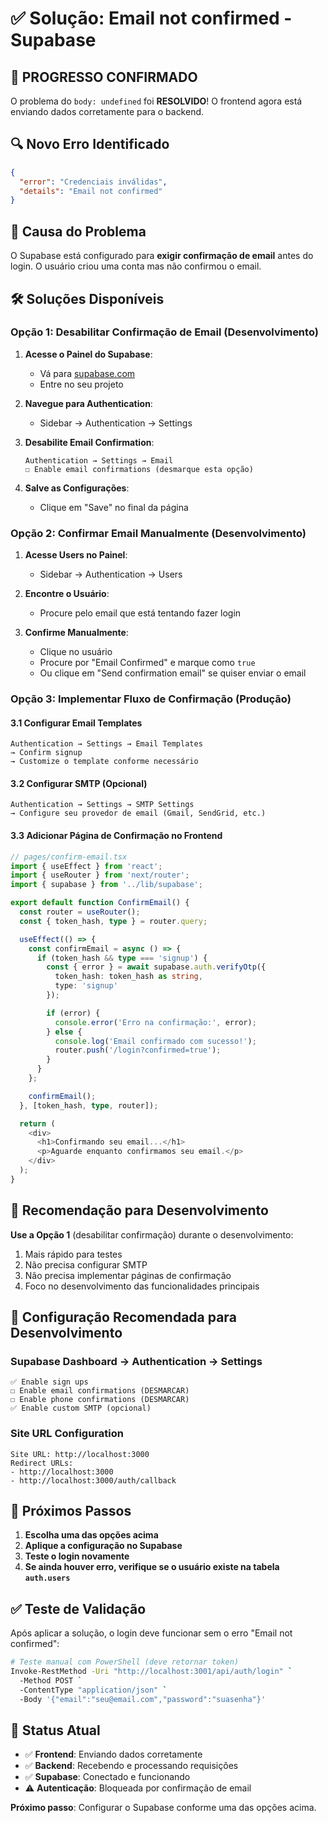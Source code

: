 # ✅ Solução: Email not confirmed - Supabase

## 🎉 **PROGRESSO CONFIRMADO**
O problema do `body: undefined` foi **RESOLVIDO**! O frontend agora está enviando dados corretamente para o backend.

## 🔍 **Novo Erro Identificado**
```json
{
  "error": "Credenciais inválidas",
  "details": "Email not confirmed"
}
```

## 📧 **Causa do Problema**
O Supabase está configurado para **exigir confirmação de email** antes do login. O usuário criou uma conta mas não confirmou o email.

## 🛠️ **Soluções Disponíveis**

### **Opção 1: Desabilitar Confirmação de Email (Desenvolvimento)**

1. **Acesse o Painel do Supabase**:
   - Vá para [supabase.com](https://supabase.com)
   - Entre no seu projeto

2. **Navegue para Authentication**:
   - Sidebar → Authentication → Settings

3. **Desabilite Email Confirmation**:
   ```
   Authentication → Settings → Email
   ☐ Enable email confirmations (desmarque esta opção)
   ```

4. **Salve as Configurações**:
   - Clique em "Save" no final da página

### **Opção 2: Confirmar Email Manualmente (Desenvolvimento)**

1. **Acesse Users no Painel**:
   - Sidebar → Authentication → Users

2. **Encontre o Usuário**:
   - Procure pelo email que está tentando fazer login

3. **Confirme Manualmente**:
   - Clique no usuário
   - Procure por "Email Confirmed" e marque como `true`
   - Ou clique em "Send confirmation email" se quiser enviar o email

### **Opção 3: Implementar Fluxo de Confirmação (Produção)**

#### **3.1 Configurar Email Templates**
```
Authentication → Settings → Email Templates
→ Confirm signup
→ Customize o template conforme necessário
```

#### **3.2 Configurar SMTP (Opcional)**
```
Authentication → Settings → SMTP Settings
→ Configure seu provedor de email (Gmail, SendGrid, etc.)
```

#### **3.3 Adicionar Página de Confirmação no Frontend**
```typescript
// pages/confirm-email.tsx
import { useEffect } from 'react';
import { useRouter } from 'next/router';
import { supabase } from '../lib/supabase';

export default function ConfirmEmail() {
  const router = useRouter();
  const { token_hash, type } = router.query;

  useEffect(() => {
    const confirmEmail = async () => {
      if (token_hash && type === 'signup') {
        const { error } = await supabase.auth.verifyOtp({
          token_hash: token_hash as string,
          type: 'signup'
        });

        if (error) {
          console.error('Erro na confirmação:', error);
        } else {
          console.log('Email confirmado com sucesso!');
          router.push('/login?confirmed=true');
        }
      }
    };

    confirmEmail();
  }, [token_hash, type, router]);

  return (
    <div>
      <h1>Confirmando seu email...</h1>
      <p>Aguarde enquanto confirmamos seu email.</p>
    </div>
  );
}
```

## 🚀 **Recomendação para Desenvolvimento**

**Use a Opção 1** (desabilitar confirmação) durante o desenvolvimento:

1. Mais rápido para testes
2. Não precisa configurar SMTP
3. Não precisa implementar páginas de confirmação
4. Foco no desenvolvimento das funcionalidades principais

## 🔧 **Configuração Recomendada para Desenvolvimento**

### **Supabase Dashboard → Authentication → Settings**
```
✅ Enable sign ups
☐ Enable email confirmations (DESMARCAR)
☐ Enable phone confirmations (DESMARCAR)
✅ Enable custom SMTP (opcional)
```

### **Site URL Configuration**
```
Site URL: http://localhost:3000
Redirect URLs: 
- http://localhost:3000
- http://localhost:3000/auth/callback
```

## 🎯 **Próximos Passos**

1. **Escolha uma das opções acima**
2. **Aplique a configuração no Supabase**
3. **Teste o login novamente**
4. **Se ainda houver erro, verifique se o usuário existe na tabela `auth.users`**

## ✅ **Teste de Validação**

Após aplicar a solução, o login deve funcionar sem o erro "Email not confirmed":

```bash
# Teste manual com PowerShell (deve retornar token)
Invoke-RestMethod -Uri "http://localhost:3001/api/auth/login" `
  -Method POST `
  -ContentType "application/json" `
  -Body '{"email":"seu@email.com","password":"suasenha"}'
```

## 🔄 **Status Atual**
- ✅ **Frontend**: Enviando dados corretamente
- ✅ **Backend**: Recebendo e processando requisições
- ✅ **Supabase**: Conectado e funcionando
- ⚠️ **Autenticação**: Bloqueada por confirmação de email

**Próximo passo**: Configurar o Supabase conforme uma das opções acima.